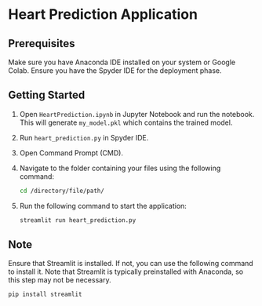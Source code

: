 # Heart Prediction Application

## Prerequisites
Make sure you have Anaconda IDE installed on your system or Google Colab.
Ensure you have the Spyder IDE for the deployment phase.

## Getting Started

1. Open `HeartPrediction.ipynb` in Jupyter Notebook and run the notebook. This will generate `my_model.pkl` which contains the trained model.

2. Run `heart_prediction.py` in Spyder IDE.

3. Open Command Prompt (CMD).

4. Navigate to the folder containing your files using the following command:
   ```bash
   cd /directory/file/path/

5. Run the following command to start the application:
   ```bash
   streamlit run heart_prediction.py

## Note
Ensure that Streamlit is installed. If not, you can use the following command to install it. Note that Streamlit is typically preinstalled with Anaconda, so this step may not be necessary.
```bash
pip install streamlit
